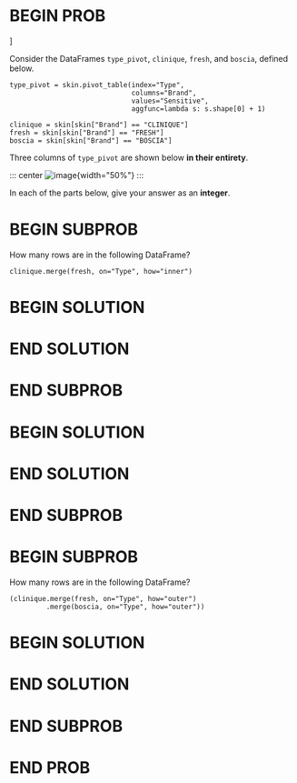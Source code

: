 # BEGIN PROB

\]

Consider the DataFrames `type_pivot`, `clinique`, `fresh`, and `boscia`,
defined below.


    type_pivot = skin.pivot_table(index="Type",
                                  columns="Brand", 
                                  values="Sensitive",
                                  aggfunc=lambda s: s.shape[0] + 1)
                                   
    clinique = skin[skin["Brand"] == "CLINIQUE"]
    fresh = skin[skin["Brand"] == "FRESH"]
    boscia = skin[skin["Brand"] == "BOSCIA"]

Three columns of `type_pivot` are shown below **in their entirety**.

::: center
![image](final-images/type-pivot.png){width="50%"}
:::

In each of the parts below, give your answer as an **integer**.

# BEGIN SUBPROB

How many rows are in the following DataFrame?

    clinique.merge(fresh, on="Type", how="inner")

# BEGIN SOLUTION

# END SOLUTION

# END SUBPROB

# BEGIN SOLUTION

# END SOLUTION

# END SUBPROB

# BEGIN SUBPROB

How many rows are in the following DataFrame?

    (clinique.merge(fresh, on="Type", how="outer")
             .merge(boscia, on="Type", how="outer"))

# BEGIN SOLUTION

# END SOLUTION

# END SUBPROB

# END PROB